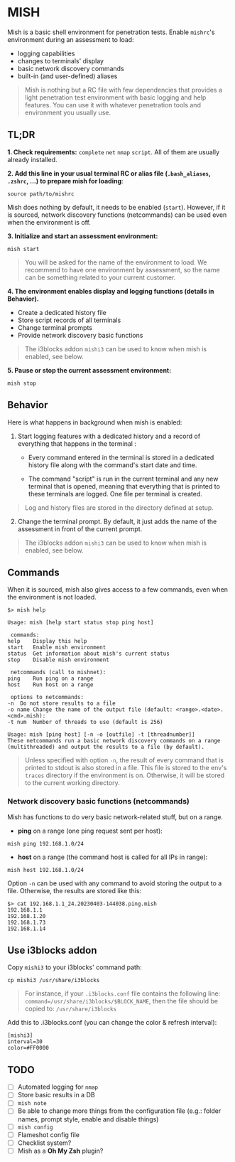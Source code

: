 MISH
====

Mish is a basic shell environment for penetration tests. Enable `mishrc`'s
environment during an assessment to load:
- logging capabilities
- changes to terminals' display
- basic network discovery commands
- built-in (and user-defined) aliases

> Mish is nothing but a RC file with few dependencies that provides a light
  penetration test environment with basic logging and help features. You can use
  it with whatever penetration tools and environment you usually use.

TL;DR
-----

**1. Check requirements:** `complete` `net` `nmap` `script`. All of them are
     usually already installed.

**2. Add this line in your usual terminal RC or alias file (`.bash_aliases`,
     `.zshrc`, ...) to prepare mish for loading**:

```
source path/to/mishrc
```

Mish does nothing by default, it needs to be enabled (`start`). However, if it
is sourced, network discovery functions (netcommands) can be used even when the
environment is off.

**3. Initialize and start an assessment environment:**

```
mish start
```

> You will be asked for the name of the environment to load. We recommend to
  have one environment by assessment, so the name can be something related to
  your current customer.

**4. The environment enables display and logging functions (details in
  Behavior).**

* Create a dedicated history file
* Store script records of all terminals
* Change terminal prompts
* Provide network discovery basic functions

> The i3blocks addon `mishi3` can be used to know when mish is enabled, see
  below.

**5. Pause or stop the current assessment environment:**

```
mish stop
```

Behavior
--------

Here is what happens in background when mish is enabled:

1. Start logging features with a dedicated history and a record of everything
   that happens in the terminal :

   * Every command entered in the terminal is stored in a dedicated history file
     along with the command's start date and time.

   * The command "script" is run in the current terminal and any new terminal
     that is opened, meaning that everything that is printed to these terminals
     are logged. One file per terminal is created.

> Log and history files are stored in the directory defined at setup.

2. Change the terminal prompt. By default, it just adds the name of the
   assessment in front of the current prompt.

> The i3blocks addon `mishi3` can be used to know when mish is enabled, see
  below.
  
Commands
--------

When it is sourced, mish also gives access to a few commands, even when the
environment is not loaded.

```
$> mish help

Usage: mish [help start status stop ping host]

 commands:
help	Display this help
start	Enable mish environment
status	Get information about mish's current status
stop	Disable mish environment

 netcommands (call to mishnet):
ping    Run ping on a range
host	Run host on a range

 options to netcommands:
-n 	Do not store results to a file
-o name Change the name of the output file (default: <range>.<date>.<cmd>.mish): 
-t num  Number of threads to use (default is 256)

Usage: mish [ping host] [-n -o [outfile] -t [threadnumber]]
These netcommands run a basic network discovery commands on a range
(multithreaded) and output the results to a file (by default).

```

> Unless specified with option `-n`, the result of every command that is printed
  to stdout is also stored in a file. This file is stored to the env's `traces`
  directory if the environment is on. Otherwise, it will be stored to the
  current working directory.

### Network discovery basic functions (netcommands)

Mish has functions to do very basic network-related stuff, but on a range.

* **ping** on a range (one ping request sent per host):

```
mish ping 192.168.1.0/24
```

* **host** on a range (the command host is called for all IPs in range):

```
mish host 192.168.1.0/24
```

Option `-n` can be used with any command to avoid storing the output to a
file. Otherwise, the results are stored like this:

```
$> cat 192.168.1.1_24.20230403-144038.ping.mish
192.168.1.1
192.168.1.20
192.168.1.73
192.168.1.14
```

Use i3blocks addon
------------------

Copy `mishi3` to your i3blocks' command path:

```
cp mishi3 /usr/share/i3blocks
```

> For instance, if your `.i3blocks.conf` file contains the following line:
  `command=/usr/share/i3blocks/$BLOCK_NAME`, then the file should be copied to:
  `/usr/share/i3blocks`

Add this to .i3blocks.conf (you can change the color & refresh interval):

```
[mishi3]
interval=30
color=#FF0000
```

TODO
----

* [ ] Automated logging for `nmap`
* [ ] Store basic results in a DB
* [ ] `mish note`
* [ ] Be able to change more things from the configuration file (e.g.: folder
  names, prompt style, enable and disable things)
* [ ] `mish config`
* [ ] Flameshot config file
* [ ] Checklist system?
* [ ] Mish as a **Oh My Zsh** plugin?

